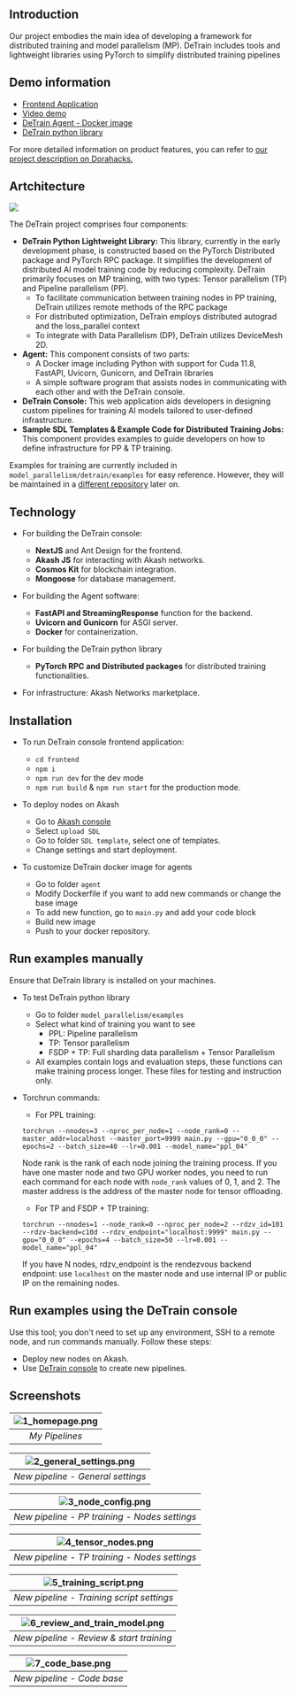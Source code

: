 ## Introduction

Our project embodies the main idea of developing a framework for distributed training and model parallelism (MP). DeTrain includes tools and lightweight libraries using PyTorch to simplify distributed training pipelines

## Demo information
- [Frontend Application](https://detrain-console.a2n.finance)
- [Video demo]()
- [DeTrain Agent - Docker image](https://hub.docker.com/r/a2nfinance/detrain-nodes)
- [DeTrain python library](https://pypi.org/project/detrain/)


For more detailed information on product features, you can refer to [our project description on Dorahacks.](https://dorahacks.io/buidl/12615)
## Artchitecture
![](frontend/public/docs/architecture.jpg)

The DeTrain project comprises four components:
- **DeTrain Python Lightweight Library:** This library, currently in the early development phase, is constructed based on the PyTorch Distributed package and PyTorch RPC package. It simplifies the development of distributed AI model training code by reducing complexity. DeTrain primarily focuses on MP training, with two types: Tensor parallelism (TP) and Pipeline parallelism (PP).
    - To facilitate communication between training nodes in PP training, DeTrain utilizes remote methods of the RPC package
    - For distributed optimization, DeTrain employs distributed autograd and the loss_parallel context
    - To integrate with Data Parallelism (DP), DeTrain utilizes DeviceMesh 2D.
- **Agent:** This component consists of two parts:
    - A Docker image including Python with support for Cuda 11.8, FastAPI, Uvicorn, Gunicorn, and DeTrain libraries
    - A simple software program that assists nodes in communicating with each other and with the DeTrain console.
- **DeTrain Console:** This web application aids developers in designing custom pipelines for training AI models tailored to user-defined infrastructure.
- **Sample SDL Templates & Example Code for Distributed Training Jobs:** This component provides examples to guide developers on how to define infrastructure for PP & TP training.

Examples for training are currently included in ```model_parallelism/detrain/examples``` for easy reference. However, they will be maintained in a [different repository](https://github.com/a2nfinance/detrain-example) later on.

## Technology
- For building the DeTrain console:
    - **NextJS** and Ant Design for the frontend.
    - **Akash JS** for interacting with Akash networks.
    - **Cosmos Kit** for blockchain integration.
    - **Mongoose** for database management.
- For building the Agent software:
    - **FastAPI and StreamingResponse** function for the backend.
    - **Uvicorn and Gunicorn** for ASGI server.
    - **Docker** for containerization.
- For building the DeTrain python library
    - **PyTorch RPC and Distributed packages** for distributed training functionalities.

- For infrastructure: Akash Networks marketplace.

## Installation

- To run DeTrain console frontend application:
    - ```cd frontend```
    - ```npm i```
    - ```npm run dev``` for the dev mode
    - ```npm run build``` & ```npm run start``` for the production mode.

- To deploy nodes on Akash
    - Go to [Akash console](https://console.akash.network/new-deployment/)
    - Select ```upload SDL```
    - Go to folder ```SDL template```, select one of templates.
    - Change settings and start deployment.
- To customize DeTrain docker image for agents
    - Go to folder ```agent```
    - Modify Dockerfile if you want to add new commands or change the base image
    - To add new function, go to ```main.py``` and add your code block
    - Build new image
    - Push to your docker repository.
## Run examples manually
Ensure that DeTrain library is installed on your machines.

- To test DeTrain python library
    - Go to folder ```model_parallelism/examples```
    - Select what kind of training you want to see
        - PPL: Pipeline parallelism
        - TP: Tensor parallelism
        - FSDP + TP: Full sharding data parallelism + Tensor Parallelism
    - All examples contain logs and evaluation steps, these functions can make training process longer. These files for testing and instruction only.
- Torchrun commands:
    - For PPL training:
    ```
    torchrun --nnodes=3 --nproc_per_node=1 --node_rank=0 --master_addr=localhost --master_port=9999 main.py --gpu="0_0_0" --epochs=2 --batch_size=40 --lr=0.001 --model_name="ppl_04" 
    ``` 
   Node rank is the rank of each node joining the training process. If you have one master node and two GPU worker nodes, you need to run each command for each node with ```node_rank``` values of 0, 1, and 2. The master address is the address of the master node for tensor offloading.

    - For TP and FSDP + TP training:
    ```
    torchrun --nnodes=1 --node_rank=0 --nproc_per_node=2 --rdzv_id=101 --rdzv-backend=c10d --rdzv_endpoint="localhost:9999" main.py --gpu="0_0_0" --epochs=4 --batch_size=50 --lr=0.001 --model_name="ppl_04"
    ```

    If you have N nodes, rdzv_endpoint is the rendezvous backend endpoint: use ```localhost``` on the master node and use internal IP or public IP on the remaining nodes.

## Run examples using the DeTrain console
Use this tool; you don't need to set up any environment, SSH to a remote node, and run commands manually. Follow these steps:
- Deploy new nodes on Akash.
- Use [DeTrain console](detrain-console.a2n.finance) to create new pipelines.

## Screenshots
| ![1_homepage.png](1_homepage.png) | 
|:--:| 
| *My Pipelines* |
 
| ![2_general_settings.png](2_general_settings.png) | 
|:--:| 
| *New pipeline - General settings* |

| ![3_node_config.png](3_node_config.png) | 
|:--:| 
| *New pipeline - PP training - Nodes settings* |


| ![4_tensor_nodes.png](4_tensor_nodes.png) | 
|:--:| 
| *New pipeline - TP training - Nodes settings* |


| ![5_training_script.png](5_training_script.png) | 
|:--:| 
| *New pipeline - Training script settings* |

| ![6_review_and_train_model.png](6_review_and_train_model.png) | 
|:--:| 
| *New pipeline - Review & start training* |

| ![7_code_base.png](7_code_base.png) | 
|:--:| 
| *New pipeline - Code base* |











